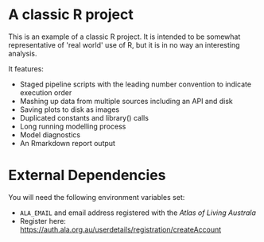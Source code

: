# A classic R project

This is an example of a classic R project. It is intended to be somewhat representative of 'real world' use of R, but it is in no way an interesting analysis.

It features:
  - Staged pipeline scripts with the leading number convention to indicate execution order
  - Mashing up data from multiple sources including an API and disk
  - Saving plots to disk as images
  - Duplicated constants and library() calls
  - Long running modelling process
  - Model diagnostics
  - An Rmarkdown report output

# External Dependencies

You will need the following environment variables set:
  - `ALA_EMAIL` and email address registered with the _Atlas of Living Australa_
  - Register here: https://auth.ala.org.au/userdetails/registration/createAccount
